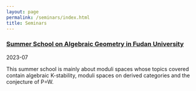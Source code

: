 ```yaml
---
layout: page
permalink: /seminars/index.html
title: Seminars
---
```


### [Summer School on Algebraic Geometry in Fudan University](https://scms.fudan.edu.cn/info/1059/5677.htm)
2023-07

This summer school is mainly about moduli spaces whose topics covered contain algebraic K-stability, moduli spaces on derived categories and the conjecture of P=W.
